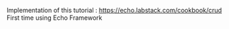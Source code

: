 Implementation of this tutorial :  https://echo.labstack.com/cookbook/crud
First time using Echo Framework
